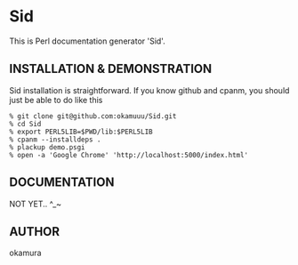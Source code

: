 Sid
===

This is Perl documentation generator 'Sid'.

INSTALLATION & DEMONSTRATION
----------------------------

Sid installation is straightforward. If you know github and cpanm,
you should just be able to do like this

    % git clone git@github.com:okamuuu/Sid.git
    % cd Sid
    % export PERL5LIB=$PWD/lib:$PERL5LIB
    % cpanm --installdeps .   
    % plackup demo.psgi
    % open -a 'Google Chrome' 'http://localhost:5000/index.html'

DOCUMENTATION
-------------

NOT YET.. ^_~

AUTHOR
------

okamura

